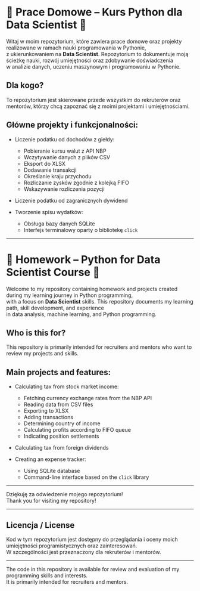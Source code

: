 # 📘 Prace Domowe – Kurs Python dla Data Scientist 🚀

Witaj w moim repozytorium, które zawiera prace domowe oraz projekty realizowane w ramach nauki programowania w Pythonie,  
z ukierunkowaniem na **Data Scientist**. Repozytorium to dokumentuje moją ścieżkę nauki, rozwój umiejętności oraz zdobywanie doświadczenia  
w analizie danych, uczeniu maszynowym i programowaniu w Pythonie.

## Dla kogo?

To repozytorium jest skierowane przede wszystkim do rekruterów oraz mentorów, którzy chcą zapoznać się z moimi projektami i umiejętnościami.

## Główne projekty i funkcjonalności:

- Liczenie podatku od dochodów z giełdy:  
  - Pobieranie kursu walut z API NBP  
  - Wczytywanie danych z plików CSV  
  - Eksport do XLSX  
  - Dodawanie transakcji  
  - Określanie kraju przychodu  
  - Rozliczanie zysków zgodnie z kolejką FIFO  
  - Wskazywanie rozliczenia pozycji

- Liczenie podatku od zagranicznych dywidend

- Tworzenie spisu wydatków:  
  - Obsługa bazy danych SQLite  
  - Interfejs terminalowy oparty o bibliotekę `click`

---

# 📘 Homework – Python for Data Scientist Course 🚀

Welcome to my repository containing homework and projects created during my learning journey in Python programming,  
with a focus on **Data Scientist** skills. This repository documents my learning path, skill development, and experience  
in data analysis, machine learning, and Python programming.

## Who is this for?

This repository is primarily intended for recruiters and mentors who want to review my projects and skills.

## Main projects and features:

- Calculating tax from stock market income:  
  - Fetching currency exchange rates from the NBP API  
  - Reading data from CSV files  
  - Exporting to XLSX  
  - Adding transactions  
  - Determining country of income  
  - Calculating profits according to FIFO queue  
  - Indicating position settlements

- Calculating tax from foreign dividends

- Creating an expense tracker:  
  - Using SQLite database  
  - Command-line interface based on the `click` library

---

Dziękuję za odwiedzenie mojego repozytorium!  
Thank you for visiting my repository!

---

## Licencja / License

Kod w tym repozytorium jest dostępny do przeglądania i oceny moich umiejętności programistycznych oraz zainteresowań.  
W szczególności jest przeznaczony dla rekruterów i mentorów.  

---

The code in this repository is available for review and evaluation of my programming skills and interests.  
It is primarily intended for recruiters and mentors.
